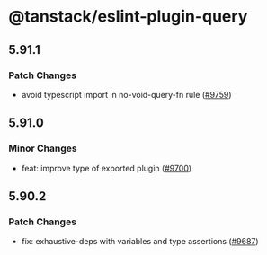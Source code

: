 # @tanstack/eslint-plugin-query

## 5.91.1

### Patch Changes

- avoid typescript import in no-void-query-fn rule ([#9759](https://github.com/TanStack/query/pull/9759))

## 5.91.0

### Minor Changes

- feat: improve type of exported plugin ([#9700](https://github.com/TanStack/query/pull/9700))

## 5.90.2

### Patch Changes

- fix: exhaustive-deps with variables and type assertions ([#9687](https://github.com/TanStack/query/pull/9687))
